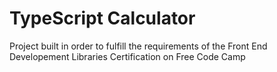 # TypeScript Calculator

Project built in order to fulfill the requirements of the Front End Developement Libraries Certification on Free Code Camp
